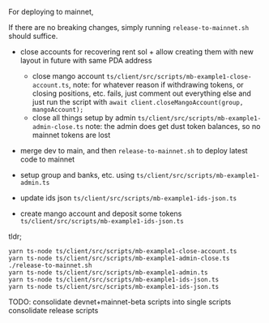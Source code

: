 For deploying to mainnet,

If there are no breaking changes, simply running `release-to-mainnet.sh` should suffice.

- close accounts for recovering rent sol + allow creating them with new layout in future with same PDA address

  - close mango account `ts/client/src/scripts/mb-example1-close-account.ts`,
    note: for whatever reason if withdrawing tokens, or closing positions, etc. fails, just comment out everything else and just run the script with
    `await client.closeMangoAccount(group, mangoAccount);`
  - close all things setup by admin `ts/client/src/scripts/mb-example1-admin-close.ts`
    note: the admin does get dust token balances, so no mainnet tokens are lost

- merge dev to main, and then `release-to-mainnet.sh` to deploy latest code to mainnet
- setup group and banks, etc. using `ts/client/src/scripts/mb-example1-admin.ts`
- update ids json `ts/client/src/scripts/mb-example1-ids-json.ts`
- create mango account and deposit some tokens `ts/client/src/scripts/mb-example1-ids-json.ts`

tldr;

```
yarn ts-node ts/client/src/scripts/mb-example1-close-account.ts
yarn ts-node ts/client/src/scripts/mb-example1-admin-close.ts
./release-to-mainnet.sh
yarn ts-node ts/client/src/scripts/mb-example1-admin.ts
yarn ts-node ts/client/src/scripts/mb-example1-ids-json.ts
yarn ts-node ts/client/src/scripts/mb-example1-ids-json.ts
```

TODO:
consolidate devnet+mainnet-beta scripts into single scripts
consolidate release scripts
